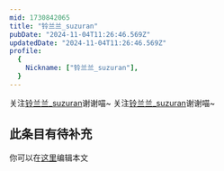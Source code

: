 ```yaml
---
mid: 1730842065
title: "铃兰兰_suzuran"
pubDate: "2024-11-04T11:26:46.569Z"
updatedDate: "2024-11-04T11:26:46.569Z"
profile:
  {
    Nickname: ["铃兰兰_suzuran"],
  }
---
```


关注[铃兰兰_suzuran](https://space.bilibili.com/1730842065)谢谢喵~ 关注[铃兰兰_suzuran](https://space.bilibili.com/1730842065)谢谢喵~

## 此条目有待补充
你可以在[这里](https://github.com/Yuhanawa/VTuber.ICU-Content/edit/master/v/铃兰兰_suzuran/index.md)编辑本文
